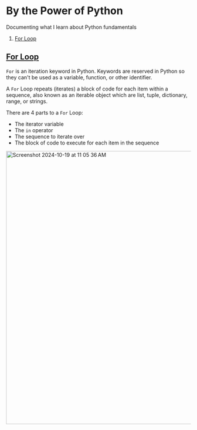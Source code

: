 # By the Power of Python

Documenting what I learn about Python fundamentals


1. [For Loop](#for-loop)


## [For Loop](https://wiki.python.org/moin/ForLoop)

`For` is an iteration keyword in Python. Keywords are reserved in Python so they can't be used as a variable, function, or other identifier. 

A `For` Loop repeats (iterates) a block of code for each item within a sequence, also known as an iterable object which are list, tuple, dictionary, range, or strings. 

There are 4 parts to a `For` Loop:
- The iterator variable
- The `in` operator
- The sequence to iterate over
- The block of code to execute for each item in the sequence

<img width="744" alt="Screenshot 2024-10-19 at 11 05 36 AM" src="https://github.com/user-attachments/assets/6377ff96-f815-4dad-b23f-4c906c6c2e7d">

